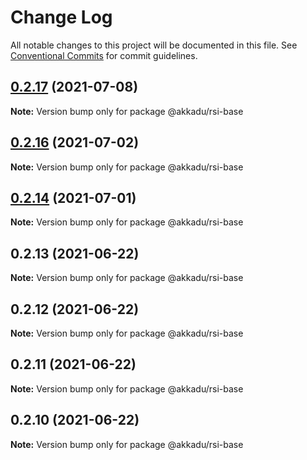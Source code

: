 # Change Log

All notable changes to this project will be documented in this file.
See [Conventional Commits](https://conventionalcommits.org) for commit guidelines.

## [0.2.17](https://github.com/Akkadu/rsi-api-widgets/compare/@akkadu/rsi-base@0.2.16...@akkadu/rsi-base@0.2.17) (2021-07-08)

**Note:** Version bump only for package @akkadu/rsi-base





## [0.2.16](https://github.com/Akkadu/rsi-api-widgets/compare/@akkadu/rsi-base@0.2.14...@akkadu/rsi-base@0.2.16) (2021-07-02)

**Note:** Version bump only for package @akkadu/rsi-base





## [0.2.14](https://github.com/Akkadu/rsi-api-widgets/compare/@akkadu/rsi-base@0.2.13...@akkadu/rsi-base@0.2.14) (2021-07-01)

**Note:** Version bump only for package @akkadu/rsi-base





## 0.2.13 (2021-06-22)

**Note:** Version bump only for package @akkadu/rsi-base





## 0.2.12 (2021-06-22)

**Note:** Version bump only for package @akkadu/rsi-base





## 0.2.11 (2021-06-22)

**Note:** Version bump only for package @akkadu/rsi-base





## 0.2.10 (2021-06-22)

**Note:** Version bump only for package @akkadu/rsi-base

